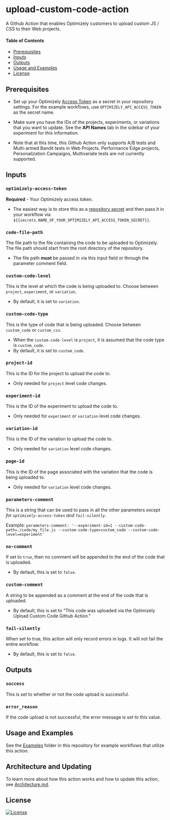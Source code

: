 # upload-custom-code-action
A Github Action that enables Optimizely customers to upload custom JS / CSS to their Web projects.

#### Table of Contents
- [Prerequisites](#prerequisites)
- [Inputs](#inputs)
- [Outputs](#outputs)
- [Usage and Examples](#usage-and-examples)
- [License](#license)

## Prerequisites
* Set up your Optimizely [Access Token](https://docs.developers.optimizely.com/web/docs/rest-api-getting-started#section-2-generate-a-token)
as a secret in your repository settings. For the example workflows, use `OPTIMIZELY_API_ACCESS_TOKEN` as the secret name.

* Make sure you have the IDs of the projects, experiments, or variations that you want to update. See the **API Names**
tab in the sidebar of your experiment for this information.

* Note that at this time, this Github Action only supports A/B tests and Multi-armed Bandit tests in Web Projects.
Performance Edge projects, Personalization Campaigns, Multivariate tests are not currently supported.

## Inputs

### `optimizely-access-token`
**Required** - Your Optimizely access token.
* The easiest way is to store this as a [repository secret](https://docs.github.com/en/free-pro-team@latest/actions/reference/encrypted-secrets)
and then pass it in your workflow via `${{secrets.NAME_OF_YOUR_OPTIMIZELY_API_ACCESS_TOKEN_SECRET}}`.

### `code-file-path`
The file path to the file containing the code to be uploaded to Optimizely. The file path should start from the root
directory of the repository.
* The file path **must** be passed in via this input field or through the parameter comment field.

### `custom-code-level`
This is the level at which the code is being uploaded to. Choose between `project`, `experiment`, or `variation`.
* By default, it is set to `variation`.

### `custom-code-type`
This is the type of code that is being uploaded. Choose between `custom_code` or `custom_css`.
* When the `custom-code-level` is `project`, it is assumed that the code type is `custom_code`.
* By default, it is set to `custom_code`.

### `project-id`
This is the ID for the project to upload the code to.
* Only needed for `project` level code changes.

### `experiment-id`
This is the ID of the experiment to upload the code to.
* Only needed for `experiment` or `variation` level code changes.

### `variation-id`
This is the ID of the variation to upload the code to.
* Only needed for `variation` level code changes.

### `page-id`
This is the ID of the page associated with the variation that the code is being uploaded to.
* Only needed for `variation` level code changes.

### `parameters-comment`
This is a string that can be used to pass in all the other parameters *except for `optimizely-access-token` and `fail-silently`*.

Example: `parameters-comment: '--experiment-id=1 --custom-code-path=./code/my_file.js --custom-code-type=custom_code --custom-code-level=experiment'`

### `no-comment`
If set to `true`, then no comment will be appended to the end of the code that is uploaded.
* By default, this is set to `false`.

### `custom-comment`
A string to be appended as a comment at the end of the code that is uploaded.
* By default, this is set to "This code was uploaded via the Optimizely Upload Custom Code Github Action."

### `fail-silently`
When set to true, this action will only record errors in logs. It will not fail the entire workflow.
* By default, this is set to `false`.

## Outputs

### `success`
This is set to whether or not the code upload is successful.

### `error_reason`
If the code upload is not successful, the error message is set to this value.

## Usage and Examples
See the [Examples](https://github.com/optimizely/upload-custom-code-action/tree/main/examples) folder in this repository for example workflows that utilize this action.

## Architecture and Updating
To learn more about how this action works and how to update this action, see [Architecture.md](https://github.com/optimizely/upload-custom-code-action/tree/main/Architecture.md).

## License
[![License](https://img.shields.io/badge/License-Apache%202.0-blue.svg)](https://opensource.org/licenses/Apache-2.0)
